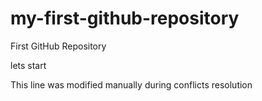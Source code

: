 # my-first-github-repository
First GitHub Repository

lets start

This line was modified manually during conflicts resolution